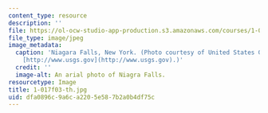 ```yaml
---
content_type: resource
description: ''
file: https://ol-ocw-studio-app-production.s3.amazonaws.com/courses/1-017-computing-and-data-analysis-for-environmental-applications-fall-2003/dfa0896c9a6ca2205e587b2a0b4df75c_1-017f03-th.jpg
file_type: image/jpeg
image_metadata:
  caption: 'Niagara Falls, New York. (Photo courtesy of United States Geological Survey:
    [http://www.usgs.gov](http://www.usgs.gov).)'
  credit: ''
  image-alt: An arial photo of Niagra Falls.
resourcetype: Image
title: 1-017f03-th.jpg
uid: dfa0896c-9a6c-a220-5e58-7b2a0b4df75c
---
```

